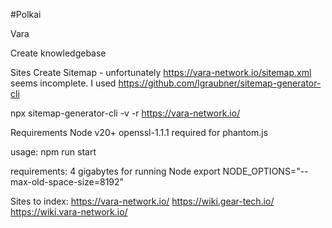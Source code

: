 #Polkai

Vara

Create knowledgebase

Sites
Create Sitemap - unfortunately https://vara-network.io/sitemap.xml seems incomplete.
I used https://github.com/lgraubner/sitemap-generator-cli

npx sitemap-generator-cli -v -r https://vara-network.io/

Requirements
Node v20+
openssl-1.1.1 required for phantom.js

usage:
npm run start

requirements:
4 gigabytes for running Node
export NODE_OPTIONS="--max-old-space-size=8192"

Sites to index:
https://vara-network.io/
https://wiki.gear-tech.io/
https://wiki.vara-network.io/

